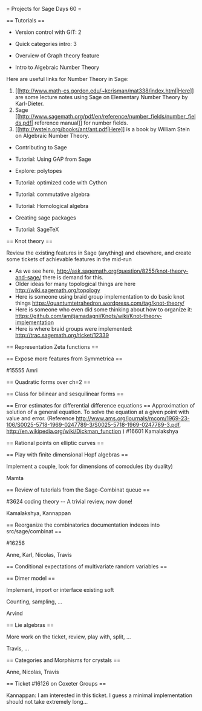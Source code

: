 = Projects for Sage Days 60 =

== Tutorials ==

* Version control with GIT: 2

* Quick categories intro: 3

* Overview of Graph theory feature

* Intro to Algebraic Number Theory

Here are useful links for Number Theory in Sage:
 
   1. [[http://www.math-cs.gordon.edu/~kcrisman/mat338/index.html|Here]] are some lecture notes using Sage on Elementary Number Theory by Karl-Dieter.
   2. Sage [[http://www.sagemath.org/pdf/en/reference/number_fields/number_fields.pdf| reference manual]] for number fields. 
   3. [[http://wstein.org/books/ant/ant.pdf|Here]] is a book by William Stein on Algebraic Number Theory.  

* Contributing to Sage

* Tutorial: Using GAP from Sage

* Explore: polytopes

* Tutorial: optimized code with Cython

* Tutorial: commutative algebra

* Tutorial: Homological algebra

* Creating sage packages

* Tutorial: SageTeX

== Knot theory ==

Review the existing features in Sage (anything) and elsewhere, and create some tickets of achievable features in the mid-run

 * As we see here, http://ask.sagemath.org/question/8255/knot-theory-and-sage/ there is demand for this.
 * Older ideas for many topological things are here http://wiki.sagemath.org/topology
 * Here is someone using braid group implementation to do basic knot things https://quantumtetrahedron.wordpress.com/tag/knot-theory/
 * Here is someone who even did some thinking about how to organize it: https://github.com/amitjamadagni/Knots/wiki/Knot-theory-implementation
 * Here is where braid groups were implemented: http://trac.sagemath.org/ticket/12339

== Representation Zeta functions ==

== Expose more features from Symmetrica ==

#15555
Amri

== Quadratic forms over ch=2 ==

== Class for bilinear and sesquilinear forms ==

== Error estimates for differential difference equations ==
Approximation of solution of a general equation. 
To solve the equation at a given point with value and error.
(Reference http://www.ams.org/journals/mcom/1969-23-106/S0025-5718-1969-0247789-3/S0025-5718-1969-0247789-3.pdf, http://en.wikipedia.org/wiki/Dickman_function )
#16601
Kamalakshya

== Rational points on elliptic curves ==

== Play with finite dimensional Hopf algebras ==

Implement a couple, look for dimensions of comodules (by duality)

Mamta

== Review of tutorials from the Sage-Combinat queue ==

#3624 coding theory -- A trivial review, now done! 

Kamalakshya, Kannappan 

== Reorganize the combinatorics documentation indexes into src/sage/combinat ==

#16256

Anne, Karl, Nicolas, Travis

== Conditional expectations of multivariate random variables ==



== Dimer model ==

Implement, import or interface existing soft

Counting, sampling, ...

Arvind

== Lie algebras ==

More work on the ticket, review, play with, split, ...

Travis, ...

== Categories and Morphisms for crystals ==

Anne, Nicolas, Travis

== Ticket #16126 on Coxeter Groups == 

Kannappan: I am interested in this ticket. I guess a minimal implementation should not take extremely long... 
